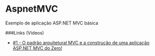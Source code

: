 # AspnetMVC
Exemplo de aplicação ASP.NET MVC básica

###Links (Videos)
* [#1 - O padrão arquitetural MVC e a construção de uma aplicação ASP.NET MVC do Zero!](https://www.youtube.com/watch?v=de94DJSP4kA)
